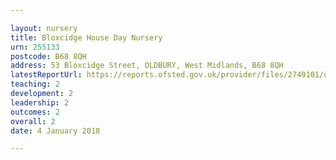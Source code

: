 ```yaml
---

layout: nursery
title: Bloxcidge House Day Nursery
urn: 255133
postcode: B68 8QH
address: 53 Bloxcidge Street, OLDBURY, West Midlands, B68 8QH
latestReportUrl: https://reports.ofsted.gov.uk/provider/files/2749101/urn/255133.pdf
teaching: 2
development: 2
leadership: 2
outcomes: 2
overall: 2
date: 4 January 2018

---
```

